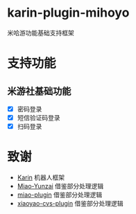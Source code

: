 # karin-plugin-mihoyo

米哈游功能基础支持框架

# 支持功能

## 米游社基础功能
- [x] 密码登录
- [x] 短信验证码登录
- [x] 扫码登录

# 致谢

- [Karin](https://github.com/KarinJS/Karin) 机器人框架
- [Miao-Yunzai](https://github.com/yoimiya-kokomi/Miao-Yunzai) 借鉴部分处理逻辑
- [miao-plugin](https://github.com/yoimiya-kokomi/miao-plugin) 借鉴部分处理逻辑
- [xiaoyao-cvs-plugin](https://github.com/ctrlcvs/xiaoyao-cvs-plugin) 借鉴部分处理逻辑